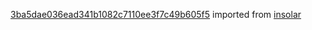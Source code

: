 [3ba5dae036ead341b1082c7110ee3f7c49b605f5](https://github.com/insolar/insolar/commit/3ba5dae036ead341b1082c7110ee3f7c49b605f5) imported from [insolar](https://github.com/insolar/insolar)
